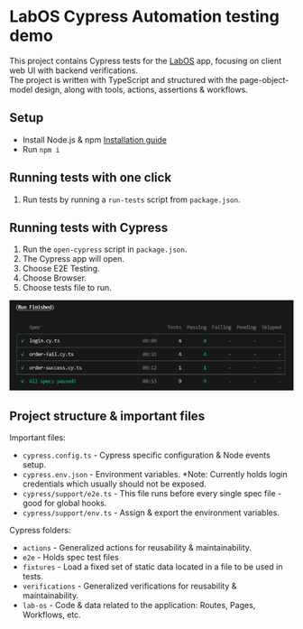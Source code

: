 # LabOS Cypress Automation testing demo

This project contains Cypress tests for the [LabOS](https://qa-candidates.labos.cloud "LabOS") app, focusing on client web UI with backend verifications. \
The project is written with TypeScript and structured with the page-object-model design, along with tools, actions, assertions & workflows.

## Setup

* Install Node.js & npm [Installation guide](https://docs.npmjs.com/downloading-and-installing-node-js-and-npm "Downloading and installing Node.js and npm")
* Run `npm i`

## Running tests with one click

1. Run tests by running a `run-tests` script from `package.json`.

## Running tests with Cypress

1. Run the `open-cypress` script in `package.json`.
2. The Cypress app will open.
3. Choose E2E Testing.
4. Choose Browser.
5. Choose tests file to run.

![Run results](cypress/lab-os/assets/RunResults.png "Run results")

## Project structure & important files

Important files:

* `cypress.config.ts` - Cypress specific configuration & Node events setup.
* `cypress.env.json` - Environment variables. *Note: Currently holds login credentials which usually should not be exposed.
* `cypress/support/e2e.ts` - This file runs before every single spec file - good for global hooks.
* `cypress/support/env.ts` - Assign & export the environment variables.

Cypress folders:

* `actions` - Generalized actions for reusability & maintainability.
* `e2e` - Holds spec test files
* `fixtures` - Load a fixed set of static data located in a file to be used in tests. 
* `verifications` - Generalized verifications for reusability & maintainability.
* `lab-os` - Code & data related to the application: Routes, Pages, Workflows, etc.
